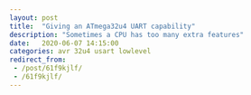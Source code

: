 ```yaml
---
layout: post
title:  "Giving an ATmega32u4 UART capability"
description: "Sometimes a CPU has too many extra features"
date:   2020-06-07 14:15:00 
categories: avr 32u4 usart lowlevel
redirect_from: 
 - /post/61f9kjlf/
 - /61f9kjlf/
---
```


